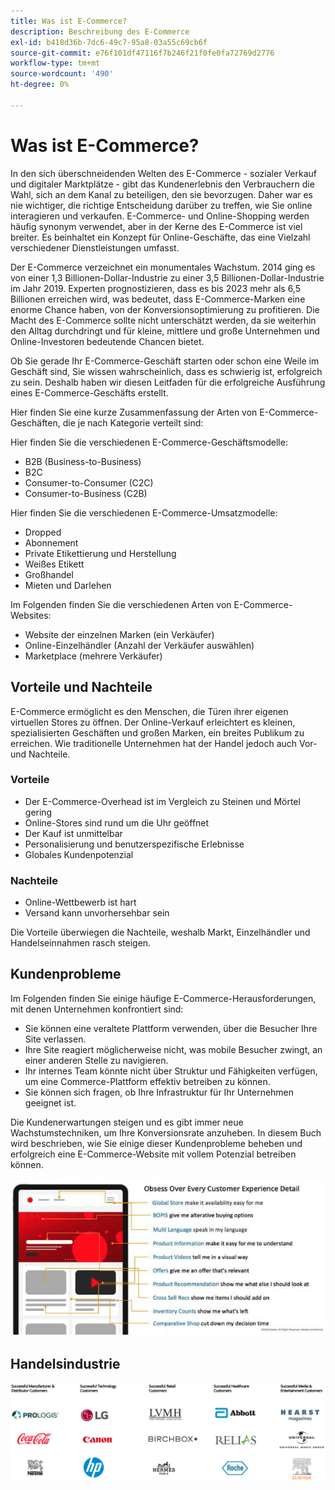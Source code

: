 ```yaml
---
title: Was ist E-Commerce?
description: Beschreibung des E-Commerce
exl-id: b418d36b-7dc6-49c7-95a8-03a55c69cb6f
source-git-commit: e76f101df47116f7b246f21f0fe0fa72769d2776
workflow-type: tm+mt
source-wordcount: '490'
ht-degree: 0%

---
```


# Was ist E-Commerce?

In den sich überschneidenden Welten des E-Commerce - sozialer Verkauf und digitaler Marktplätze - gibt das Kundenerlebnis den Verbrauchern die Wahl, sich an dem Kanal zu beteiligen, den sie bevorzugen. Daher war es nie wichtiger, die richtige Entscheidung darüber zu treffen, wie Sie online interagieren und verkaufen. E-Commerce- und Online-Shopping werden häufig synonym verwendet, aber in der Kerne des E-Commerce ist viel breiter. Es beinhaltet ein Konzept für Online-Geschäfte, das eine Vielzahl verschiedener Dienstleistungen umfasst.

Der E-Commerce verzeichnet ein monumentales Wachstum. 2014 ging es von einer 1,3 Billionen-Dollar-Industrie zu einer 3,5 Billionen-Dollar-Industrie im Jahr 2019. Experten prognostizieren, dass es bis 2023 mehr als 6,5 Billionen erreichen wird, was bedeutet, dass E-Commerce-Marken eine enorme Chance haben, von der Konversionsoptimierung zu profitieren. Die Macht des E-Commerce sollte nicht unterschätzt werden, da sie weiterhin den Alltag durchdringt und für kleine, mittlere und große Unternehmen und Online-Investoren bedeutende Chancen bietet.

Ob Sie gerade Ihr E-Commerce-Geschäft starten oder schon eine Weile im Geschäft sind, Sie wissen wahrscheinlich, dass es schwierig ist, erfolgreich zu sein. Deshalb haben wir diesen Leitfaden für die erfolgreiche Ausführung eines E-Commerce-Geschäfts erstellt.

Hier finden Sie eine kurze Zusammenfassung der Arten von E-Commerce-Geschäften, die je nach Kategorie verteilt sind:

Hier finden Sie die verschiedenen E-Commerce-Geschäftsmodelle:

- B2B (Business-to-Business)
- B2C
- Consumer-to-Consumer (C2C)
- Consumer-to-Business (C2B)

Hier finden Sie die verschiedenen E-Commerce-Umsatzmodelle:

- Dropped
- Abonnement
- Private Etikettierung und Herstellung
- Weißes Etikett
- Großhandel
- Mieten und Darlehen

Im Folgenden finden Sie die verschiedenen Arten von E-Commerce-Websites:

- Website der einzelnen Marken (ein Verkäufer)
- Online-Einzelhändler (Anzahl der Verkäufer auswählen)
- Marketplace (mehrere Verkäufer)

## Vorteile und Nachteile

E-Commerce ermöglicht es den Menschen, die Türen ihrer eigenen virtuellen Stores zu öffnen. Der Online-Verkauf erleichtert es kleinen, spezialisierten Geschäften und großen Marken, ein breites Publikum zu erreichen. Wie traditionelle Unternehmen hat der Handel jedoch auch Vor- und Nachteile.

### Vorteile

- Der E-Commerce-Overhead ist im Vergleich zu Steinen und Mörtel gering
- Online-Stores sind rund um die Uhr geöffnet
- Der Kauf ist unmittelbar
- Personalisierung und benutzerspezifische Erlebnisse
- Globales Kundenpotenzial

### Nachteile

- Online-Wettbewerb ist hart
- Versand kann unvorhersehbar sein

Die Vorteile überwiegen die Nachteile, weshalb Markt, Einzelhändler und Handelseinnahmen rasch steigen.

## Kundenprobleme

Im Folgenden finden Sie einige häufige E-Commerce-Herausforderungen, mit denen Unternehmen konfrontiert sind:

- Sie können eine veraltete Plattform verwenden, über die Besucher Ihre Site verlassen.
- Ihre Site reagiert möglicherweise nicht, was mobile Besucher zwingt, an einer anderen Stelle zu navigieren.
- Ihr internes Team könnte nicht über Struktur und Fähigkeiten verfügen, um eine Commerce-Plattform effektiv betreiben zu können.
- Sie können sich fragen, ob Ihre Infrastruktur für Ihr Unternehmen geeignet ist.

Die Kundenerwartungen steigen und es gibt immer neue Wachstumstechniken, um Ihre Konversionsrate anzuheben. In diesem Buch wird beschrieben, wie Sie einige dieser Kundenprobleme beheben und erfolgreich eine E-Commerce-Website mit vollem Potenzial betreiben können.

![Der Wert der Commerce-Technologie](../../assets/playbooks/commerce-tech.png)

## Handelsindustrie

![Der Wert der Commerce-Technologie](../../assets/playbooks/commerce-industries.png)
